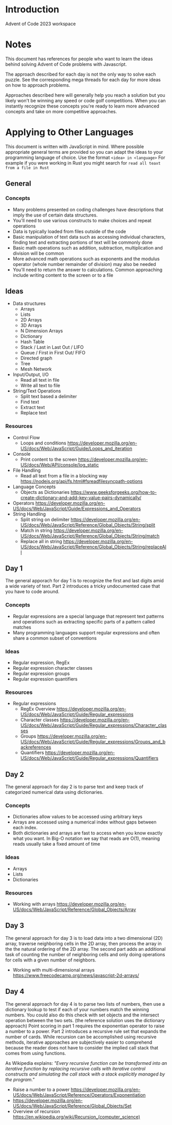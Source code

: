 # Introduction
Advent of Code 2023 workspace

# Notes

This document has references for people who want to learn the ideas behind solving Advent of Code problems with Javascript.

The approach described for each day is not the only way to solve each puzzle. See the corresponding mega threads for each day for more ideas on how to approach problems.

Approaches described here will generally help you reach a solution but you likely won't be winning any speed or code golf competitions. When you can instantly recognize these concepts you're ready to learn more advanced concepts and take on more competitive approaches.

# Applying to Other Languages

This document is written with JavaScript in mind. Where possible appropriate general terms are provided so you can adapt the ideas to your programming language of choice. Use the format `<idea> in <language>` For example if you were working in Rust you might search for `read all teaxt from a file in Rust`

## General

### Concepts
  - Many problems presented on coding challenges have descriptions that imply the use of certain data structures. 
  - You'll need to use various constructs to make choices and repeat operations
  - Data is typically loaded from files outside of the code
  - Basic manipulation of text data such as accessing individual characters, finding text and extracting portions of text will be commonly done
  - Basic math operations such as addition, subtraction, multiplication and division will be common
  - More advanced math operations such as exponents and the modulus operator (whole number remainder of division) may also be needed
  - You'll need to return the answer to calculations. Common approaching include writing content to the screen or to a file

## Ideas
  - Data structures
    - Arrays
    - Lists
    - 2D Arrays
    - 3D Arrays
    - N Dimension Arrays
    - Dictionary
    - Hash Table
    - Stack / Last in Last Out / LIFO
    - Queue / First in First Out/ FIFO
    - Directed graph
    - Tree
    - Mesh Network
  - Input/Output, I/O
    - Read all text in file
    - Write all text to file
  - String/Text Operations
    - Split text based a delimiter
    - Find text
    - Extract text
    - Replace text
  

### Resources
  - Control Flow
    - Loops and conditions https://developer.mozilla.org/en-US/docs/Web/JavaScript/Guide/Loops_and_iteration
  - Console
    - Print content to the screen https://developer.mozilla.org/en-US/docs/Web/API/console/log_static 
  - File Handling
    - Read all text from a file in a blocking way https://nodejs.org/api/fs.html#fsreadfilesyncpath-options
  - Language Concepts
    - Objects as Dictionaries https://www.geeksforgeeks.org/how-to-create-dictionary-and-add-key-value-pairs-dynamically/
  - Operators https://developer.mozilla.org/en-US/docs/Web/JavaScript/Guide/Expressions_and_Operators  
  - String Handling
    - Split string on delimiter https://developer.mozilla.org/en-US/docs/Web/JavaScript/Reference/Global_Objects/String/split
    - Match in string https://developer.mozilla.org/en-US/docs/Web/JavaScript/Reference/Global_Objects/String/match
    - Replace all in string https://developer.mozilla.org/en-US/docs/Web/JavaScript/Reference/Global_Objects/String/replaceAll

## Day 1

The general apporach for day 1 is to recognize the first and last digits amid a wide variety of text. Part 2 introduces a tricky undocumented case that you have to code around.

### Concepts
  - Regular expressions are a special language that represent text patterns and operations such as extracting specific parts of a pattern called matches
  - Many programming languages support regular expressions and often share a common subset of conventions

### Ideas
  - Regular expression, RegEx
  - Regular expression character classes
  - Regular expression groups
  - Regular expression quantifiers

### Resources
  - Regular expressions
    - RegEx Overview https://developer.mozilla.org/en-US/docs/Web/JavaScript/Guide/Regular_expressions
    - Character classes https://developer.mozilla.org/en-US/docs/Web/JavaScript/Guide/Regular_expressions/Character_classes
    - Groups https://developer.mozilla.org/en-US/docs/Web/JavaScript/Guide/Regular_expressions/Groups_and_backreferences
    - Quantifiers https://developer.mozilla.org/en-US/docs/Web/JavaScript/Guide/Regular_expressions/Quantifiers

## Day 2

The general approach for day 2 is to parse text and keep track of categorized numerical data using dictionaries.

### Concepts
  - Dictionaries allow values to be accessed using arbitrary keys
  - Arrays are accessed using a numerical index without gaps between each index.
  - Both dictionaries and arrays are fast to access when you know exactly what you want. In Big-O notation we say that reads are O(1), meaning reads usually take a fixed amount of time


### Ideas
  - Arrays
  - Lists
  - Dictionaries

### Resources
  - Working with arrays https://developer.mozilla.org/en-US/docs/Web/JavaScript/Reference/Global_Objects/Array


## Day 3

The general approach for day 3 is to load data into a two dimensional (2D) array, traverse neighboring cells in the 2D array, then process the array in the the natural ordering of the 2D array. The second part adds an additional task of counting the number of neighboring cells and only doing operations for cells with a given number of neighbors.

  - Working with multi-dimensional arrays https://www.freecodecamp.org/news/javascript-2d-arrays/

## Day 4

The general approach for day 4 is to parse two lists of numbers, then use a dictionary lookup to test if each of your numbers match the winning numbers. You could also do this check with set objects and the intersect operation between the two sets. (the reference solution uses the dictionary approach) Point scoring in part 1 requires the exponentian operator to raise a number to a power. Part 2 introduces a recursive rule set that expands the number of cards. While recursion can be accomplished using recursive methods, iterative approaches are subjectively easier to comprehend because the reader does not have to consider the implied call stack that comes from using functions. 

As Wikipedia explains: *"Every recursive function can be transformed into an iterative function by replacing recursive calls with iterative control constructs and simulating the call stack with a stack explicitly managed by the program."*

  - Raise a number to a power https://developer.mozilla.org/en-US/docs/Web/JavaScript/Reference/Operators/Exponentiation
  - https://developer.mozilla.org/en-US/docs/Web/JavaScript/Reference/Global_Objects/Set
  - Overview of recursion https://en.wikipedia.org/wiki/Recursion_(computer_science)
